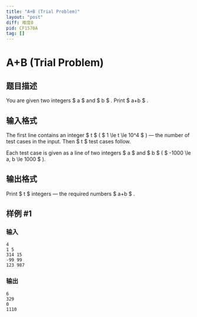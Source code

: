 ```yaml
---
title: "A+B (Trial Problem)"
layout: "post"
diff: 难度0
pid: CF1570A
tag: []
---
```


# A+B (Trial Problem)

## 题目描述

You are given two integers $ a $ and $ b $ . Print $ a+b $ .

## 输入格式

The first line contains an integer $ t $ ( $ 1 \le t \le 10^4 $ ) — the number of test cases in the input. Then $ t $ test cases follow.

Each test case is given as a line of two integers $ a $ and $ b $ ( $ -1000 \le a, b \le 1000 $ ).

## 输出格式

Print $ t $ integers — the required numbers $ a+b $ .

## 样例 #1

### 输入

```
4
1 5
314 15
-99 99
123 987
```

### 输出

```
6
329
0
1110
```

